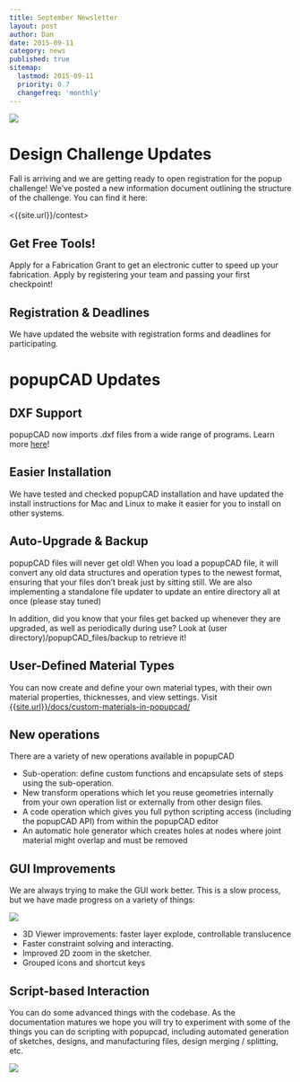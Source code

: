 ```yaml
---
title: September Newsletter
layout: post
author: Dan
date: 2015-09-11
category: news
published: true
sitemap:
  lastmod: 2015-09-11
  priority: 0.7
  changefreq: 'monthly'
---
```

![]({{site.url}}/assets/images/2015-09-11-september-newsletter/image1.jpeg)

Design Challenge Updates
=======================
Fall is arriving and we are getting ready to open registration for the popup challenge! We’ve posted a new information document outlining the structure of the challenge. You can find it here:

<{{site.url}}/contest>

Get Free Tools!
---------------
Apply for a Fabrication Grant to get an electronic cutter to speed up your fabrication.  Apply by registering your team and passing your first checkpoint!

Registration & Deadlines
---------------
We have updated the website with registration forms and deadlines for participating.  

popupCAD Updates
================

DXF Support
-----------

popupCAD now imports .dxf files from a wide range of programs. Learn more [here]({{site.url}}/tutorials/dxf-files/)!

Easier Installation
-------------------

We have tested and checked popupCAD installation and have updated the install instructions for Mac and Linux to make it easier for you to install on other systems.

Auto-Upgrade & Backup
---------------------

popupCAD files will never get old! When you load a popupCAD file, it will convert any old data structures and operation types to the newest format, ensuring that your files don’t break just by sitting still. We are also implementing a standalone file updater to update an entire directory all at once (please stay tuned)

In addition, did you know that your files get backed up whenever they are upgraded, as well as periodically during use? Look at (user directory)/popupCAD\_files/backup to retrieve it!

User-Defined Material Types
---------------------------

You can now create and define your own material types, with their own material properties, thicknesses, and view settings. Visit [{{site.url}}/docs/custom-materials-in-popupcad/]({{site.url}}/docs/custom-materials-in-popupcad/)

New operations
--------------

There are a variety of new operations available in popupCAD

- Sub-operation: define custom functions and encapsulate sets of steps using the sub-operation.
- New transform operations which let you reuse geometries internally from your own operation list or externally from other design files.
- A code operation which gives you full python scripting access (including the popupCAD API) from within the popupCAD editor
- An automatic hole generator which creates holes at nodes where joint material might overlap and must be removed

GUI Improvements
----------------

We are always trying to make the GUI work better. This is a slow
process, but we have made progress on a variety of things:

![]({{site.url}}/assets/images/2015-09-11-september-newsletter/image2.png)

- 3D Viewer improvements: faster layer explode, controllable
    translucence
- Faster constraint solving and interacting.
- Improved 2D zoom in the sketcher.
- Grouped icons and shortcut keys

Script-based Interaction
------------------------

You can do some advanced things with the codebase. As the documentation matures we hope you will try to experiment with some of the things you can do scripting with popupcad, including automated generation of sketches, designs, and manufacturing files, design merging / splitting, etc.

![]({{site.url}}/assets/images/2015-09-11-september-newsletter/image3.png)
